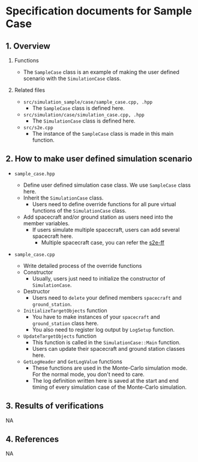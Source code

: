 # Specification documents for Sample Case

## 1.  Overview

1. Functions
   - The `SampleCase` class is an example of making the user defined scenario with the `SimulationCase` class.

2. Related files
   - `src/simulation_sample/case/sample_case.cpp, .hpp`
     - The `SampleCase` class is defined here.
   - `src/simulation/case/simulation_case.cpp, .hpp`
     - The `SimulationCase` class is defined here.
   - `src/s2e.cpp`
     - The instance of the `SampleCase` class is made in this main function.

## 2. How to make user defined simulation scenario
- `sample_case.hpp`
  - Define user defined simulation case class. We use `SampleCase` class here.
  - Inherit the `SimulationCase` class.
    - Users need to define override functions for all pure virtual functions of the `SimulationCase` class.
  - Add spacecraft and/or ground station as users need into the member variables.
    - If users simulate multiple spacecraft, users can add several spacecraft here.
      - Multiple spacecraft case, you can refer the [s2e-ff](https://github.com/ut-issl/s2e-ff)

- `sample_case.cpp`
  - Write detailed process of the override functions
  - Constructor
    - Usually, users just need to initialize the constructor of `SimulationCase`.
  - Destructor
    - Users need to `delete` your defined members `spacecraft` and `ground_station`.
  - `InitializeTargetObjects` function
    - You have to make instances of your `spacecraft` and `ground_station` class here.
    - You also need to register log output by `LogSetup` function.
  - `UpdateTargetObjects` function
    - This function is called in the `SimulationCase::Main` function.
    - Users can update their spacecraft and ground station classes here.
  - `GetLogHeader` and `GetLogValue` functions
    - These functions are used in the Monte-Carlo simulation mode. For the normal mode, you don't need to care.
    - The log definition written here is saved at the start and end timing of every simulation case of the Monte-Carlo simulation.

## 3. Results of verifications
NA

## 4. References
NA

